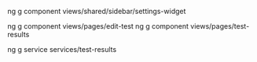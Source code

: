 
ng g component views/shared/sidebar/settings-widget

ng g component views/pages/edit-test
ng g component views/pages/test-results

ng g service services/test-results